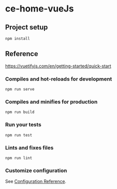 # ce-home-vueJs

## Project setup
```
npm install
```

## Reference
https://vuetifyjs.com/en/getting-started/quick-start

### Compiles and hot-reloads for development
```
npm run serve
```

### Compiles and minifies for production
```
npm run build
```

### Run your tests
```
npm run test
```

### Lints and fixes files
```
npm run lint
```

### Customize configuration
See [Configuration Reference](https://cli.vuejs.org/config/).
